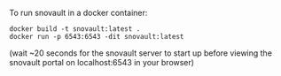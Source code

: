 To run snovault in a docker container:

```
docker build -t snovault:latest .
docker run -p 6543:6543 -dit snovault:latest
```
(wait ~20 seconds for the snovault server to start up before viewing the snovault portal on localhost:6543 in your browser)
